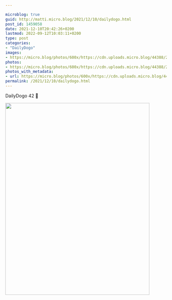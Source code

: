 ```yaml
---

microblog: true
guid: http://matti.micro.blog/2021/12/10/dailydogo.html
post_id: 1459058
date: 2021-12-10T20:42:26+0200
lastmod: 2022-09-12T10:03:11+0200
type: post
categories:
- "DailyDogo"
images:
- https://micro.blog/photos/600x/https://cdn.uploads.micro.blog/44388/2021/f2da4319b2.jpg
photos:
- https://micro.blog/photos/600x/https://cdn.uploads.micro.blog/44388/2021/f2da4319b2.jpg
photos_with_metadata:
- url: https://micro.blog/photos/600x/https://cdn.uploads.micro.blog/44388/2021/f2da4319b2.jpg
permalink: /2021/12/10/dailydogo.html
---
```

DailyDogo 42 🐶

<img src="https://micro.blog/photos/600x/https://blog.martin-haehnel.de/uploads/2021/f2da4319b2.jpg" width="450" height="600" alt="" />
